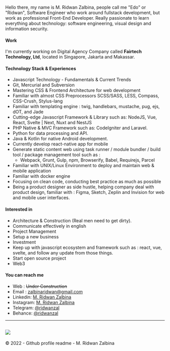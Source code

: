 Hello there, my name is M. Ridwan Zalbina, people call me "Edo" or "Ridwan", Software Engineer who work around fullstack development, but work as professional Front-End Developer. Really passionate to learn everything about technology: software engineering, visual design and information security.

#### Work

I'm currently working on Digital Agency Company called **Fairtech Technology, Ltd**, located in Singapore, Jakarta and Makassar.

#### Technology Stack  & Experiences 

- Javascript Technology  - Fundamentals & Current Trends
- Git, Mercurial and Subversion
- Mastering CSS & Frontend Architecture for web development
- Familiar with almost CSS Preprocessors SCSS/SASS, LESS, Compass, CSS-Crush, Stylus-lang
- Familiar with templating engine : twig, handlebars, mustache, pug, ejs, dOT, and Jade
- Cutting-edge Javascript Framework & Library such as: NodeJS, Vue, React, Svelte | Next, Nuxt and NestJS
- PHP Native & MVC Framework such as: CodeIgniter and Laravel.
- Python for data processing and API.
- Java & Kotlin for native Android development.
- Currently develop react-native app for mobile
- Generate static content web using task runner / module bundler / build tool / package management tool such as :
  - Webpack, Grunt, Gulp, npm, Browserify, Babel, Requirejs, Parcel
- Familiar with UNIX/Linux Environment to deploy and maintain web & mobile application
- Familiar with docker engine
- Focusing on clean code, conducting best practice as much as possible
- Being a product designer as side hustle, helping company deal with product design, familiar with : Figma, Sketch, Zeplin and Invision for web and mobile user interfaces.

#### Interested in

- Architecture & Construction (Real men need to get dirty). 
- Communicate effectively in english
- Project Management
- Setup a new business
- Investment
- Keep up with javascript ecosystem and framework such as : react, vue, svelte, and follow any update from those things.
- Start open source project
- Web3

#### You can reach me

- Web : ~~Under Construction~~ 
- Email :  [zalbinaridwan@gmail.com](mailto:zalbinaridwan@gmail.com)
- Linkedin: [M. Ridwan Zalbina](https://www.linkedin.com/in/mridwanzalbina/)
- Instagram: [M. Ridwan Zalbina](https://www.instagram.com/ridwanzal/)
- Telegram: [@ridwanzal](https://t.me/ridwanzal)
- Behance: [@ridwanzal](https://behance.net/ridwanzal)

------
![](https://komarev.com/ghpvc/?username=ridwanzal&color=blueviolet)
------

&copy; 2022 - Github profile readme - M. Ridwan Zalbina
